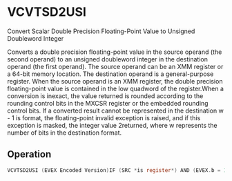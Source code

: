# VCVTSD2USI

Convert Scalar Double Precision Floating-Point Value to Unsigned Doubleword Integer

Converts a double precision floating-point value in the source operand (the second operand) to an unsigned doubleword integer in the destination operand (the first operand).
The source operand can be an XMM register or a 64-bit memory location.
The destination operand is a general-purpose register.
When the source operand is an XMM register, the double precision floating-point value is contained in the low quadword of the register.When a conversion is inexact, the value returned is rounded according to the rounding control bits in the MXCSR register or the embedded rounding control bits.
If a converted result cannot be represented in the destination w - 1 is format, the floating-point invalid exception is raised, and if this exception is masked, the integer value 2returned, where w represents the number of bits in the destination format.

## Operation

```C
VCVTSD2USI (EVEX Encoded Version)IF (SRC *is register*) AND (EVEX.b = 1) THENSET_ROUNDING_MODE_FOR_THIS_INSTRUCTION(EVEX.RC);ELSE SET_ROUNDING_MODE_FOR_THIS_INSTRUCTION(MXCSR.RC);FI;IF 64-Bit Mode and OperandSize = 64THENDEST[63:0] := Convert_Double_Precision_Floating_Point_To_UInteger(SRC[63:0]);ELSEDEST[31:0] := Convert_Double_Precision_Floating_Point_To_UInteger(SRC[63:0]);FIIntel C/C++ Compiler Intrinsic EquivalentVCVTSD2USI unsigned int _mm_cvtsd_u32(__m128d);VCVTSD2USI unsigned int _mm_cvt_roundsd_u32(__m128d, int r);VCVTSD2USI unsigned __int64 _mm_cvtsd_u64(__m128d);VCVTSD2USI unsigned __int64 _mm_cvt_roundsd_u64(__m128d, int r);
```
